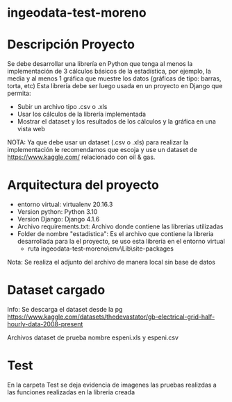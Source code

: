 # ingeodata-test-moreno

# Descripción Proyecto 

  Se debe desarrollar una librería en Python que tenga al menos la implementación de 3
  cálculos básicos de la estadística, por ejemplo, la media y al menos 1 gráfica que muestre
  los datos (gráficas de tipo: barras, torta, etc)
  Esta librería debe ser luego usada en un proyecto en Django que permita:
  
  - Subir un archivo tipo .csv o .xls
  - Usar los cálculos de la librería implementada
  - Mostrar el dataset y los resultados de los cálculos y la gráfica en una vista web

  NOTA: Ya que debe usar un dataset (.csv o .xls) para realizar la implementación le
  recomendamos que escoja y use un dataset de https://www.kaggle.com/ relacionado con oil
  & gas.

# Arquitectura del proyecto

  - entorno virtual: virtualenv 20.16.3
  - Version python: Python 3.10
  - Version Django: Django 4.1.6 
  - Archivo requirements.txt: Archivo donde contiene las librerias utilizadas
  - Folder de nombre "estadistica": Es el archivo que contiene la libreria desarrollada para la el proyecto, se uso esta libreria en el entorno virtual 
    * ruta ingeodata-test-moreno\env\Lib\site-packages
  
  Nota: Se realiza el adjunto del archivo de manera local sin base de datos 
  
  
# Dataset cargado
  Info: Se descarga el dataset desde la pg https://www.kaggle.com/datasets/thedevastator/gb-electrical-grid-half-hourly-data-2008-present
  
  Archivos dataset de prueba nombre espeni.xls y espeni.csv
  
# Test
  En la carpeta Test se deja evidencia de imagenes las pruebas realizdas a las funciones realizadas en la libreria creada
   
   
  
